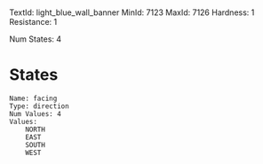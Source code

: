 # 
TextId: light_blue_wall_banner
MinId: 7123
MaxId: 7126
Hardness: 1
Resistance: 1

Num States: 4
# States
```
Name: facing
Type: direction
Num Values: 4
Values:
    NORTH
    EAST
    SOUTH
    WEST
```